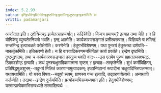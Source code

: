 ```yaml
---
index: 5.2.93
sutra: इन्द्रियमिन्द्रलिंगमिन्द्रदृष्टमिन्द्रसृष्टमिन्द्रजुष्टम्इन्द्रदत्तमिति वा
vritti: padamanjari
---
```


 अन्तोदात इति। ठ्क्षेत्रियच्ऽ इत्येतत्साहचर्यात्। रूढिरेवेति। किमत्र प्रमाणम्? इत्याह तथा चेति। न हि यौगिकेषु व्युत्पतेरनियमो भवति। इन्द्र आत्मेति। कार्यकारणसङ्गातं प्रतीश्वरत्वात्। विज्ञियते च तमिन्द्रं सन्तमिन्द्र इत्याचक्षते परोक्षेणेति। करणेनेति। हेतुगर्भविशेषणम्। यथा पुनरयं हेतुस्तथा दर्शयति--नाकर्तृकमिति। इतिकरणो हेतौ। न हि वाश्यादिकरणमनधिष्ठितं कर्त्रा प्रवर्तते। इन्द्रेण दृष्टमिति। दृष्टमुज्ञातम्, तथा च कार्यकारणसङ्घातं प्रस्तुत्य भवति वादः---ठ्स एतमेव पुरुषं ब्रह्मततमपश्यत्ऽ, ठिदमदर्शम्ऽ इत्यादि। कथं पुनश्चक्षुरादिकमात्मना सृष्टम् ? इत्याह--तत्कृतेनेति। शुभं कर्मौविहितम्, प्रतिषिद्धमुअशुभम्--तदुभयं मिलितं कारणानामुत्पादकम्; इष्टानिष्टानां रूपादीनां चक्षुरादिभिरुपलम्भात्। यथायथामिति। यो यस्य विषयः--चक्षुषो रूपम्, घ्राणस्य गन्ध इत्यादि, तद्ग्रहणायेत्यर्थः। अन्यथापि कर्तव्येति। तद्यथा--इन्द्रेण दुर्जयमिति। प्रत्योकमभिसम्बध्यमान इति। हेतुगर्भविशेषणम्; यस्मात्प्रत्येकमभिसम्बध्यते तस्मादित्यर्थः ॥